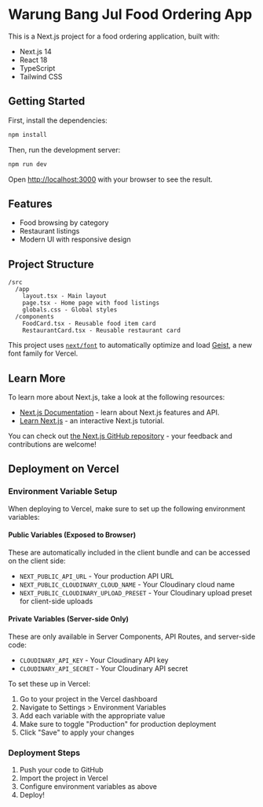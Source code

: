 # Warung Bang Jul Food Ordering App

This is a Next.js project for a food ordering application, built with:

- Next.js 14
- React 18
- TypeScript
- Tailwind CSS

## Getting Started

First, install the dependencies:

```bash
npm install
```

Then, run the development server:

```bash
npm run dev
```

Open [http://localhost:3000](http://localhost:3000) with your browser to see the result.

## Features

- Food browsing by category
- Restaurant listings
- Modern UI with responsive design

## Project Structure

```
/src
  /app
    layout.tsx - Main layout
    page.tsx - Home page with food listings
    globals.css - Global styles
  /components
    FoodCard.tsx - Reusable food item card
    RestaurantCard.tsx - Reusable restaurant card
```

This project uses [`next/font`](https://nextjs.org/docs/app/building-your-application/optimizing/fonts) to automatically optimize and load [Geist](https://vercel.com/font), a new font family for Vercel.

## Learn More

To learn more about Next.js, take a look at the following resources:

- [Next.js Documentation](https://nextjs.org/docs) - learn about Next.js features and API.
- [Learn Next.js](https://nextjs.org/learn) - an interactive Next.js tutorial.

You can check out [the Next.js GitHub repository](https://github.com/vercel/next.js) - your feedback and contributions are welcome!

## Deployment on Vercel

### Environment Variable Setup

When deploying to Vercel, make sure to set up the following environment variables:

#### Public Variables (Exposed to Browser)
These are automatically included in the client bundle and can be accessed on the client side:
- `NEXT_PUBLIC_API_URL` - Your production API URL
- `NEXT_PUBLIC_CLOUDINARY_CLOUD_NAME` - Your Cloudinary cloud name
- `NEXT_PUBLIC_CLOUDINARY_UPLOAD_PRESET` - Your Cloudinary upload preset for client-side uploads

#### Private Variables (Server-side Only)
These are only available in Server Components, API Routes, and server-side code:
- `CLOUDINARY_API_KEY` - Your Cloudinary API key
- `CLOUDINARY_API_SECRET` - Your Cloudinary API secret

To set these up in Vercel:
1. Go to your project in the Vercel dashboard
2. Navigate to Settings > Environment Variables
3. Add each variable with the appropriate value
4. Make sure to toggle "Production" for production deployment
5. Click "Save" to apply your changes

### Deployment Steps

1. Push your code to GitHub
2. Import the project in Vercel
3. Configure environment variables as above
4. Deploy!
